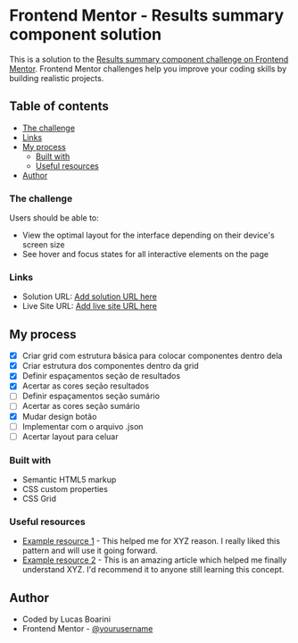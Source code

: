 # Frontend Mentor - Results summary component solution

This is a solution to the [Results summary component challenge on Frontend Mentor](https://www.frontendmentor.io/challenges/results-summary-component-CE_K6s0maV). Frontend Mentor challenges help you improve your coding skills by building realistic projects. 

## Table of contents

  - [The challenge](#the-challenge)
  - [Links](#links)
- [My process](#my-process)
  - [Built with](#built-with)
  - [Useful resources](#useful-resources)
- [Author](#author)


### The challenge

Users should be able to:

- View the optimal layout for the interface depending on their device's screen size
- See hover and focus states for all interactive elements on the page

### Links

- Solution URL: [Add solution URL here](https://your-solution-url.com)
- Live Site URL: [Add live site URL here](https://your-live-site-url.com)

## My process

- [X] Criar grid com estrutura básica para colocar componentes dentro dela
- [X] Criar estrutura dos componentes dentro da grid
- [X] Definir espaçamentos seção de resultados
- [X] Acertar as cores seção resultados
- [ ] Definir espaçamentos seção sumário
- [ ] Acertar as cores seção sumário
- [X] Mudar design botão
- [ ] Implementar com o arquivo .json
- [ ] Acertar layout para celuar

### Built with

- Semantic HTML5 markup
- CSS custom properties
- CSS Grid

### Useful resources

- [Example resource 1](https://www.example.com) - This helped me for XYZ reason. I really liked this pattern and will use it going forward.
- [Example resource 2](https://www.example.com) - This is an amazing article which helped me finally understand XYZ. I'd recommend it to anyone still learning this concept.

## Author

- Coded by Lucas Boarini
- Frontend Mentor - [@yourusername](https://www.frontendmentor.io/profile/yourusername)

